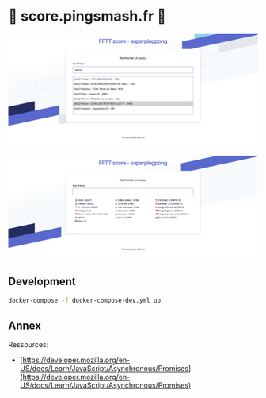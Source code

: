 # 🏓 score.pingsmash.fr 🏓

![](./documentation/images/frontend-1.png)

![](./documentation/images/frontend-2.png)

## Development

```bash
docker-compose -f docker-compose-dev.yml up
```

## Annex

Ressources:
- [https://developer.mozilla.org/en-US/docs/Learn/JavaScript/Asynchronous/Promises](https://developer.mozilla.org/en-US/docs/Learn/JavaScript/Asynchronous/Promises)